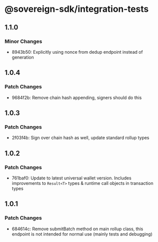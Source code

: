 # @sovereign-sdk/integration-tests

## 1.1.0

### Minor Changes

- 8943b50: Explicitly using nonce from dedup endpoint instead of generation

## 1.0.4

### Patch Changes

- 9684f2b: Remove chain hash appending, signers should do this

## 1.0.3

### Patch Changes

- 2f03f4b: Sign over chain hash as well, update standard rollup types

## 1.0.2

### Patch Changes

- 761baf0: Update to latest universal wallet version. Includes improvements to `Result<T>` types & runtime call objects in transaction types

## 1.0.1

### Patch Changes

- 684614c: Remove submitBatch method on main rollup class, this endpoint is not intended for normal use (mainly tests and debugging)
